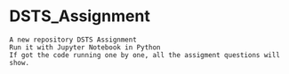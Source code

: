 # DSTS_Assignment
	A new repository DSTS Assignment
	Run it with Jupyter Notebook in Python
	If got the code running one by one, all the assigment questions will show.
